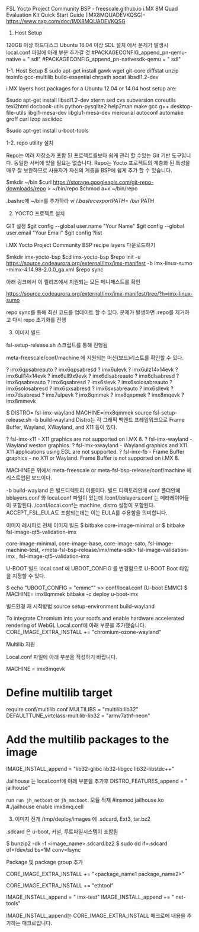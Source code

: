 
FSL Yocto Project Community BSP - freescale.github.io 
i.MX 8M Quad Evaluation Kit Quick Start Guide (IMX8MQUADEVKQSG)- https://www.nxp.com/doc/IMX8MQUADEVKQSG

1. Host Setup

120GB 이상 하드디스크
Ubuntu 16.04 이상
SDL 설치 에서 문제가 발생시 local.conf 파일에 아래 부분 추가갈 것 
#PACKAGECONFIG_append_pn-qemu-native = " sdl"
#PACKAGECONFIG_append_pn-nativesdk-qemu = " sdl"

1-1.	Host Setup
$ sudo apt-get install gawk wget git-core diffstat unzip texinfo gcc-multilib build-essential chrpath socat libsdl1.2-dev

i.MX layers host packages for a Ubuntu 12.04 or 14.04 host setup are:

$sudo apt-get install libsdl1.2-dev xterm sed cvs subversion coreutils texi2html docbook-utils python-pysqlite2 help2man make gcc g++ desktop-file-utils libgl1-mesa-dev libglu1-mesa-dev mercurial autoconf automake groff curl lzop asciidoc

$sudo apt-get install u-boot-tools

1-2.	repo utility 설치

Repo는 여러 저장소가 포함 된 프로젝트를보다 쉽게 관리 할 수있는 Git 기반 도구입니다.
동일한 서버에 있을 필요는 없습니다.
Repo는 Yocto 프로젝트의 계층화 된 특성을 매우 잘 보완하므로 사용자가 자신의 계층을 BSP에 쉽게 추가 할 수 있습니다.

$mkdir ~/bin
$curl https://storage.googleapis.com/git-repo-downloads/repo > ~/bin/repo
$chmod a+x ~/bin/repo

.bashrc에 ~/bin를 추가하라 
$vi ~/.bashrc  
export PATH=~/bin:$PATH




2. YOCTO 프로젝트 설치

GIT 설정
$git config --global user.name "Your Name"
$git config --global user.email "Your Email"
$git config ?list

i.MX Yocto Project Community BSP recipe layers 다운로드하기 

$mkdir imx-yocto-bsp
$cd imx-yocto-bsp
$repo init -u https://source.codeaurora.org/external/imx/imx-manifest -b imx-linux-sumo -mimx-4.14.98-2.0.0_ga.xml
$repo sync

아래 링크에서 이 릴리즈에서 지원되는 모든 메니페스트를 확인

https://source.codeaurora.org/external/imx/imx-manifest/tree/?h=imx-linux-sumo

repo sync를 통해 최신 코드를 업데이트 할 수 있다. 문제가 발생하면 .repo를 제거하고 다시 repo 초기화를 진행 

3. 이미지 빌드

fsl-setup-release.sh 스크립트를 통해 진행됨

meta-freescale/conf/machine 에 지원되는 머신(보드)리스트를 확인할 수 있다. 

? imx6qpsabreauto
? imx6qpsabresd
? imx6ulevk
? imx6ulz14x14evk
? imx6ull14x14evk
? imx6ull9x9evk
? imx6dlsabreauto
? imx6dlsabresd
? imx6qsabreauto
? imx6qsabresd
? imx6slevk
? imx6solosabreauto
? imx6solosabresd
? imx6sxsabresd
? imx6sxsabreauto
? imx6sllevk
? imx7dsabresd
? imx7ulpevk
? imx8qmmek
? imx8qxpmek
? imx8mqevk
? imx8mmevk

$ DISTRO= fsl-imx-wayland  MACHINE=imx8qmmek source fsl-setup-release.sh -b build-wayland
Distro는 각 그래픽 백엔드 프레임워크으로 Frame Buffer, Wayland, XWayland, and X11 등이 있다. 


<distro> 
? fsl-imx-x11 - X11 graphics are not supported on i.MX 8.
? fsl-imx-wayland - Wayland weston graphics.
? fsl-imx-xwayland - Wayland graphics and X11. X11 applications using EGL are not supported.
? fsl-imx-fb - Frame Buffer graphics - no X11 or Wayland. Frame Buffer is not supported on i.MX 8.

MACHINE은 위에서 meta-freescale or meta-fsl-bsp-release/conf/machine 에 리스트업된 보드이다. 

-b build-wayland 은 빌드디렉토리 이름이다.
빌드 디렉토리안에 conf 폴더안에 bblayers.conf 와 local.conf 파일이 있는데 
/conf/bblayers.conf 는 메타레이어들이 포함된다. 
/conf/local.conf는 machine, distro 설정이 포함된다. ACCEPT_FSL_EULA도 포함되는데는 이는 EULA를 수용함을 의미합니다. 

이미지 레시피로 전체 이미지 빌드 
$ bitbake core-image-minimal or $ bitbake fsl-image-qt5-validation-imx

<poky> core-image-minimal, core-image-base, core-image-sato, 
<meta-freescale-distro>fsl-image-machine-test,
<meta-fsl-bsp-release/imx/meta-sdk> fsl-image-validation-imx , fsl-image-qt5-validation-imx


U-BOOT 빌드
local.conf 에 UBOOT_CONFIG 를 변경함으로 U-BOOT Boot 타입을 지정할 수 있다. 

$ echo "UBOOT_CONFIG = \"emmc\"" >> conf/local.conf (U-boot EMMC)
$ MACHINE= imx8qmmek  bitbake -c deploy u-boot-imx

빌드환경 재 시작방법
source setup-environment build-wayland

To integrate Chromium into your rootfs and enable hardware accelerated rendering of WebGL 
Local.conf에 아래 부분을 추가했습니다.
CORE_IMAGE_EXTRA_INSTALL += "chromium-ozone-wayland"


Multilib 지원 

Local.conf 파일에 아래 부분을 적성하기 바랍니다. 

MACHINE = imx8mqevk
# Define multilib target
require conf/multilib.conf
MULTILIBS = "multilib:lib32"
DEFAULTTUNE_virtclass-multilib-lib32 = "armv7athf-neon"
# Add the multilib packages to the image
IMAGE_INSTALL_append = "lib32-glibc lib32-libgcc lib32-libstdc++"

Jailhouse 는 local.conf에 아래 부분을 추가후 
DISTRO_FEATURES_append = " jailhouse"


run `run jh_netboot` or `jh_mmcboot`.
모듈 적재 
#insmod jailhouse.ko
#./jailhouse enable imx8mq.cell


3. 이미지 전개
<build directory>/tmp/deploy/images 에 .sdcard, Ext3, tar.bz2 
  
.sdcard 은  u-boot, 커널, 루트파일시스템이 포함됨


$ bunzip2 -dk -f <image_name>.sdcard.bz2
$ sudo dd if=<image name>.sdcard of=/dev/sd<partition> bs=1M conv=fsync



Package 및 package group 추가 

CORE_IMAGE_EXTRA_INSTALL += "<package_name1 package_name2>"


CORE_IMAGE_EXTRA_INSTALL += "ethtool”

IMAGE_INSTALL_append = " imx-test"
IMAGE_INSTALL_append += " net-tools"

IMAGE_INSTALL_append는 CORE_IMAGE_EXTRA_INSTALL 매크로에 내용을 추가하는 매크로입니다. 


